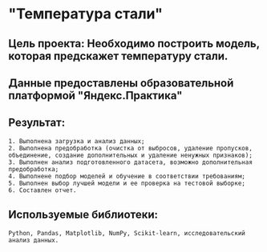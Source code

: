 # "Температура стали"
## Цель проекта: Необходимо построить модель, которая предскажет температуру стали.
## Данные предоставлены образовательной платформой "Яндекс.Практика" 
## Результат:
    1. Выполнена загрузка и анализ данных;
    2. Выполнена предобработка (очистка от выбросов, удаление пропусков, объединение, создание дополнительных и удаление ненужных признаков);
    3. Выполнен анализ подготовленного датасета, возможно дополнительная предобработка;
    4. Выполнене подбор моделей и обучение в соответствии требованиям;
    5. Выполнен выбор лучшей модели и ее проверка на тестовой выборке;
    6. Составлен отчет.
## Используемые библиотеки:
	Python, Pandas, Matplotlib, NumPy, Scikit-learn, исследовательский анализ данных.